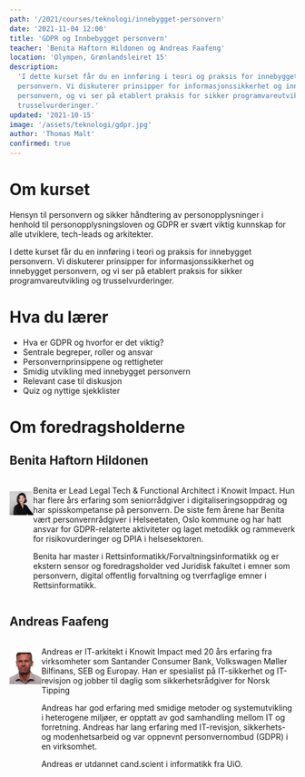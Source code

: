 ```yaml
---
path: '/2021/courses/teknologi/innebygget-personvern'
date: '2021-11-04 12:00'
title: 'GDPR og Innbebygget personvern'
teacher: 'Benita Haftorn Hildonen og Andreas Faafeng'
location: 'Olympen, Grønlandsleiret 15'
description:
  'I dette kurset får du en innføring i teori og praksis for innebygget
  personvern. Vi diskuterer prinsipper for informasjonssikkerhet og innebygget
  personvern, og vi ser på etablert praksis for sikker programvareutvikling og
  trusselvurderinger.'
updated: '2021-10-15'
image: '/assets/teknologi/gdpr.jpg'
author: 'Thomas Malt'
confirmed: true
---
```


# Om kurset

Hensyn til personvern og sikker håndtering av personopplysninger i henhold til
personopplysningsloven og GDPR er svært viktig kunnskap for alle utviklere,
tech-leads og arkitekter.​

I dette kurset får du en innføring i teori og praksis for innebygget
personvern. Vi diskuterer prinsipper for informasjonssikkerhet og innebygget
personvern, og vi ser på etablert praksis for sikker programvareutvikling og
trusselvurderinger. ​

# Hva du lærer

- Hva er GDPR og hvorfor er det viktig?​
- Sentrale begreper, roller og ansvar​
- Personvernprinsippene og rettigheter​
- Smidig utvikling med innebygget personvern​
- Relevant case til diskusjon​
- Quiz og nyttige sjekklister​

# Om foredragsholderne​

## Benita Haftorn Hildonen

<div style="display: flex; flex-direction: row;">
  <div>
    <img src="/assets/teknologi/gdpr_benita.jpg" style="width: 216px; margin: 24px 16px 16px 0" />
  </div>
  <div>

Benita er Lead Legal Tech & Functional Architect i Knowit Impact. Hun har
flere års erfaring som seniorrådgiver i digitaliseringsoppdrag og har
spisskompetanse på personvern. De siste fem årene har Benita vært
personvernrådgiver i Helseetaten, Oslo kommune og har hatt ansvar for
GDPR-relaterte aktiviteter og laget metodikk og rammeverk for
risikovurderinger og DPIA i helsesektoren.

Benita har master i Rettsinformatikk/Forvaltningsinformatikk og er ekstern
sensor og foredragsholder ved Juridisk fakultet i emner som personvern,
digital offentlig forvaltning og tverrfaglige emner i Rettsinformatikk.

  </div>
</div>

## Andreas Faafeng

<div style="display: flex; flex-direction: row;">
  <div>
    <img src="/assets/teknologi/gdpr_andreas.jpg" style="float: left; width: 216px; margin: 24px 16px 16px 0"/>
  </div>
  <div>

Andreas er IT-arkitekt i Knowit Impact med 20 års erfaring fra virksomheter
som Santander Consumer Bank, Volkswagen Møller Bilfinans, SEB og Europay. Han
er spesialist på IT-sikkerhet og IT-revisjon og jobber til daglig som
sikkerhetsrådgiver for Norsk Tipping

Andreas har god erfaring med smidige metoder og systemutvikling i heterogene
miljøer, er opptatt av god samhandling mellom IT og forretning. Andreas har
lang erfaring med IT-revisjon, sikkerhets- og modenhetsarbeid og var oppnevnt
personvernombud (GDPR) i en virksomhet.

Andreas er utdannet cand.scient i informatikk fra UiO.

  </div>
</div>
